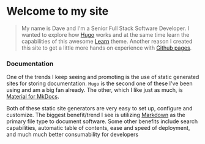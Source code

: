 # Welcome to my site

> My name is Dave and I'm a Senior Full Stack Software Developer. I wanted to explore how [Hugo](https://gohugo.io/) works and at the same time learn the capabilities of this awesome [Learn](https://learn.netlify.com/en/) theme. Another reason I created this site to get a little more hands on experience with [Github pages](https://pages.github.com/).

### Documentation

One of the trends I keep seeing and promoting is the use of static generated sites for storing documentation. `Hugo` is the second one of these I've been using and am a big fan already. The other, which I like just as much, is [Material for MkDocs](https://squidfunk.github.io/mkdocs-material/).

Both of these static site generators are very easy to set up, configure and customize. The biggest benefit/trend I see is utilizing [Markdown](https://en.wikipedia.org/wiki/Markdown) as the primary file type to document software. Some other benefits include search capabilities, automatic table of contents, ease and speed of deployment, and much much better consumability for developers 